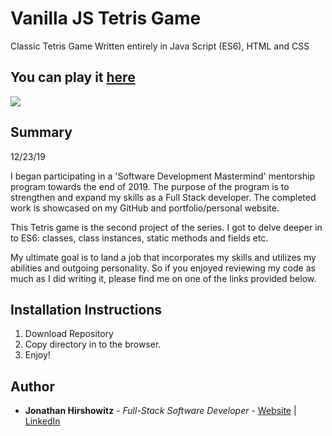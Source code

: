 # Vanilla JS Tetris Game

Classic Tetris Game Written entirely in Java Script (ES6), HTML and CSS

## You can play it [here](https://yoniwitz.github.io/JS-Tetris/)

<image src="./images/tetris_snapshot.bmp">

## Summary
12/23/19

I began participating in a 'Software Development Mastermind' mentorship program towards the end of 2019. The purpose of the program is to strengthen and expand my skills as a Full Stack developer. The completed work is showcased on my GitHub and portfolio/personal website.

This Tetris game is the second project of the series. I got to delve deeper in to ES6: classes, class instances, static methods and fields etc. 

My ultimate goal is to land a job that incorporates my skills and utilizes my abilities and outgoing personality. So if you enjoyed reviewing my code as much as I did writing it, please find me on one of the links provided below.

##  Installation Instructions

1. Download Repository
2. Copy directory in to the browser.
3. Enjoy!

## Author

* **Jonathan Hirshowitz** - *Full-Stack Software Developer* - [Website](https://jonathan-hirshowitz-portfolio.firebaseapp.com/) | [LinkedIn](https://www.linkedin.com/in/jonathan-hirshowitz/)
